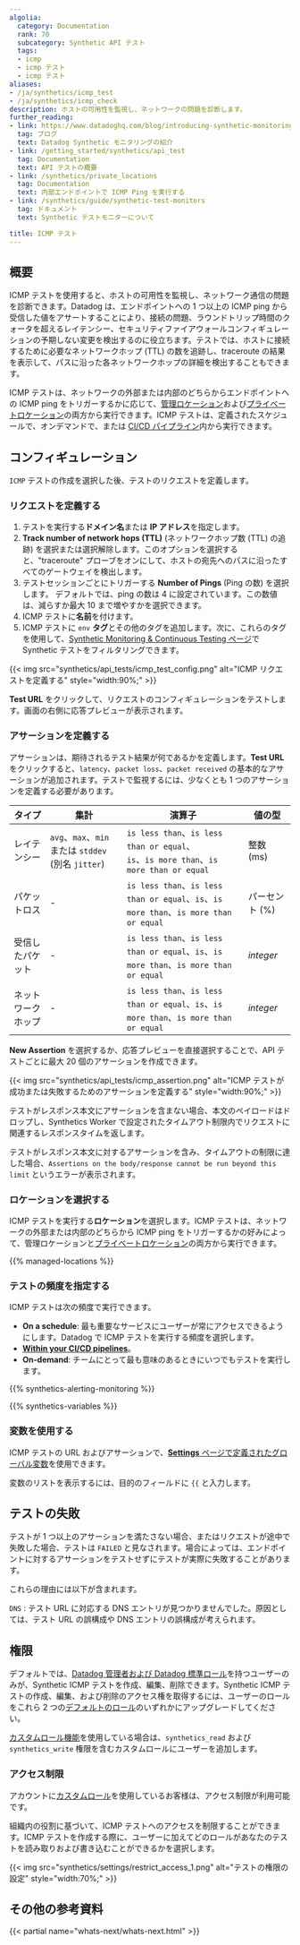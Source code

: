 ```yaml
---
algolia:
  category: Documentation
  rank: 70
  subcategory: Synthetic API テスト
  tags:
  - icmp
  - icmp テスト
  - icmp テスト
aliases:
- /ja/synthetics/icmp_test
- /ja/synthetics/icmp_check
description: ホストの可用性を監視し、ネットワークの問題を診断します。
further_reading:
- link: https://www.datadoghq.com/blog/introducing-synthetic-monitoring/
  tag: ブログ
  text: Datadog Synthetic モニタリングの紹介
- link: /getting_started/synthetics/api_test
  tag: Documentation
  text: API テストの概要
- link: /synthetics/private_locations
  tag: Documentation
  text: 内部エンドポイントで ICMP Ping を実行する
- link: /synthetics/guide/synthetic-test-monitors
  tag: ドキュメント
  text: Synthetic テストモニターについて

title: ICMP テスト
---
```


## 概要

ICMP テストを使用すると、ホストの可用性を監視し、ネットワーク通信の問題を診断できます。Datadog は、エンドポイントへの 1 つ以上の ICMP ping から受信した値をアサートすることにより、接続の問題、ラウンドトリップ時間のクォータを超えるレイテンシー、セキュリティファイアウォールコンフィギュレーションの予期しない変更を検出するのに役立ちます。テストでは、ホストに接続するために必要なネットワークホップ (TTL) の数を追跡し、traceroute の結果を表示して、パスに沿った各ネットワークホップの詳細を検出することもできます。

ICMP テストは、ネットワークの外部または内部のどちらからエンドポイントへの ICMP ping をトリガーするかに応じて、[管理ロケーション](#select-locations)および[プライベートロケーション][1]の両方から実行できます。ICMP テストは、定義されたスケジュールで、オンデマンドで、または [CI/CD パイプライン][2]内から実行できます。

## コンフィギュレーション

`ICMP` テストの作成を選択した後、テストのリクエストを定義します。

### リクエストを定義する

1. テストを実行する**ドメイン名**または **IP アドレス**を指定します。
2. **Track number of network hops (TTL)** (ネットワークホップ数 (TTL) の追跡) を選択または選択解除します。このオプションを選択すると、"traceroute" プローブをオンにして、ホストの宛先へのパスに沿ったすべてのゲートウェイを検出します。
3. テストセッションごとにトリガーする **Number of Pings** (Ping の数) を選択します。 デフォルトでは、ping の数は 4 に設定されています。この数値は、減らすか最大 10 まで増やすかを選択できます。
4. ICMP テストに**名前**を付けます。
5. ICMP テストに `env` **タグ**とその他のタグを追加します。次に、これらのタグを使用して、[Synthetic Monitoring & Continuous Testing ページ][3]で Synthetic テストをフィルタリングできます。

{{< img src="synthetics/api_tests/icmp_test_config.png" alt="ICMP リクエストを定義する" style="width:90%;" >}}

**Test URL** をクリックして、リクエストのコンフィギュレーションをテストします。画面の右側に応答プレビューが表示されます。

### アサーションを定義する

アサーションは、期待されるテスト結果が何であるかを定義します。**Test URL** をクリックすると、`latency`、`packet loss`、`packet received` の基本的なアサーションが追加されます。テストで監視するには、少なくとも 1 つのアサーションを定義する必要があります。

| タイプ          | 集計    |演算子                                                                               | 値の型       |
|-----------------|----------------|------------------------------------------------------------------------|------------------|
| レイテンシー         | `avg`、`max`、`min` または `stddev` (別名 `jitter`) |`is less than`、`is less than or equal`、<br> `is`、`is more than`、`is more than or equal` | 整数 (ms)    |
| パケットロス     | - |`is less than`、`is less than or equal`、`is`、`is more than`、`is more than or equal` | パーセント (%) |
| 受信したパケット | - |`is less than`、`is less than or equal`、`is`、`is more than`、`is more than or equal` | _integer_        |
| ネットワークホップ    | - |`is less than`、`is less than or equal`、`is`、`is more than`、`is more than or equal` | _integer_        |

**New Assertion** を選択するか、応答プレビューを直接選択することで、API テストごとに最大 20 個のアサーションを作成できます。

{{< img src="synthetics/api_tests/icmp_assertion.png" alt="ICMP テストが成功または失敗するためのアサーションを定義する" style="width:90%;" >}}

テストがレスポンス本文にアサーションを含まない場合、本文のペイロードはドロップし、Synthetics Worker で設定されたタイムアウト制限内でリクエストに関連するレスポンスタイムを返します。

テストがレスポンス本文に対するアサーションを含み、タイムアウトの制限に達した場合、`Assertions on the body/response cannot be run beyond this limit` というエラーが表示されます。

### ロケーションを選択する

ICMP テストを実行する**ロケーション**を選択します。ICMP テストは、ネットワークの外部または内部のどちらから ICMP ping をトリガーするかの好みによって、管理ロケーションと[プライベートロケーション][1]の両方から実行できます。

{{% managed-locations %}}

### テストの頻度を指定する

ICMP テストは次の頻度で実行できます。

* **On a schedule**: 最も重要なサービスにユーザーが常にアクセスできるようにします。Datadog で ICMP テストを実行する頻度を選択します。
* [**Within your CI/CD pipelines**][2]。
* **On-demand**: チームにとって最も意味のあるときにいつでもテストを実行します。

{{% synthetics-alerting-monitoring %}}

{{% synthetics-variables %}}

### 変数を使用する

ICMP テストの URL およびアサーションで、[**Settings** ページで定義されたグローバル変数][8]を使用できます。

変数のリストを表示するには、目的のフィールドに `{{` と入力します。

## テストの失敗

テストが 1 つ以上のアサーションを満たさない場合、またはリクエストが途中で失敗した場合、テストは `FAILED` と見なされます。場合によっては、エンドポイントに対するアサーションをテストせずにテストが実際に失敗することがあります。

これらの理由には以下が含まれます。

`DNS`
: テスト URL に対応する DNS エントリが見つかりませんでした。原因としては、テスト URL の誤構成や DNS エントリの誤構成が考えられます。

## 権限

デフォルトでは、[Datadog 管理者および Datadog 標準ロール][9]を持つユーザーのみが、Synthetic ICMP テストを作成、編集、削除できます。Synthetic ICMP テストの作成、編集、および削除のアクセス権を取得するには、ユーザーのロールをこれら 2 つの[デフォルトのロール][9]のいずれかにアップグレードしてください。

[カスタムロール機能][10]を使用している場合は、`synthetics_read` および `synthetics_write` 権限を含むカスタムロールにユーザーを追加します。

### アクセス制限

アカウントに[カスタムロール][11]を使用しているお客様は、アクセス制限が利用可能です。

組織内の役割に基づいて、ICMP テストへのアクセスを制限することができます。ICMP テストを作成する際に、ユーザーに加えてどのロールがあなたのテストを読み取りおよび書き込むことができるかを選択します。

{{< img src="synthetics/settings/restrict_access_1.png" alt="テストの権限の設定" style="width:70%;" >}}

## その他の参考資料

{{< partial name="whats-next/whats-next.html" >}}

[1]: /ja/synthetics/private_locations
[2]: /ja/synthetics/cicd_integrations
[3]: /ja/synthetics/search/#search
[4]: /ja/monitors/notify/#notify-your-team
[5]: https://www.markdownguide.org/basic-syntax/
[6]: /ja/monitors/notify/?tab=is_recoveryis_alert_recovery#conditional-variables
[7]: /ja/synthetics/guide/synthetic-test-monitors
[8]: /ja/synthetics/settings/#global-variables
[9]: /ja/account_management/rbac/
[10]: /ja/account_management/rbac#custom-roles
[11]: /ja/account_management/rbac/#create-a-custom-role
